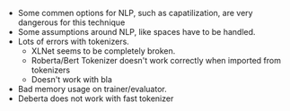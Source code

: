 - Some commen options for NLP, such as capatilization, are very dangerous for this technique
- Some assumptions around NLP, like spaces have to be handled.
- Lots of errors with tokenizers.
  - XLNet seems to be completely broken.
  - Roberta/Bert Tokenizer doesn't work correctly when imported from tokenizers
  - Doesn't work with bla
- Bad memory usage on trainer/evaluator.
- Deberta does not work with fast tokenizer